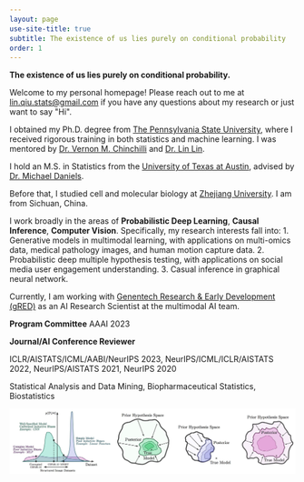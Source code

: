 ```yaml
---
layout: page
use-site-title: true
subtitle: The existence of us lies purely on conditional probability
order: 1
---
```


**The existence of us lies purely on conditional probability.**

Welcome to my personal homepage! Please reach out to me at lin.qiu.stats@gmail.com if you have any questions about my research or just want to say "Hi". 

I obtained my Ph.D. degree from [The Pennsylvania State University](https://www.psu.edu), where I received rigorous training in both statistics and machine learning. I was mentored by [Dr. Vernon M. Chinchilli](https://pennstate.pure.elsevier.com/en/persons/vernon-chinchilli) and [Dr. Lin Lin](https://scholars.duke.edu/person/lin.l).

I hold an M.S. in Statistics from the [University of Texas at Austin](https://www.utexas.edu), advised by 
[Dr. Michael Daniels](http://users.stat.ufl.edu/~daniels/).

Before that, I studied cell and molecular biology at [Zhejiang University](https://en.wikipedia.org/wiki/Zhejiang_University). I am from Sichuan, China.

I work broadly in the areas of **Probabilistic Deep Learning**, **Causal Inference**, **Computer Vision**. Specifically, my research interests fall into: 1. Generative models in multimodal learning, with applications on multi-omics data, medical pathology images, and human motion capture data. 2. Probabilistic deep multiple hypothesis testing, with applications on social media user engagement understanding. 3. Casual inference in graphical neural network. 

Currently, I am working with [Genentech Research & Early Development (gRED)](https://www.gene.com) as an AI Research Scientist at the multimodal AI team.

**Program Committee**
 AAAI 2023

**Journal/AI Conference Reviewer**

 ICLR/AISTATS/ICML/AABI/NeurIPS 2023, NeurIPS/ICML/ICLR/AISTATS 2022, NeurIPS/AISTATS 2021, NeurIPS 2020

Statistical Analysis and Data Mining, Biopharmaceutical Statistics, Biostatistics

<img src="/assets/img/bayesian_dl.png" alt="" width="800">
